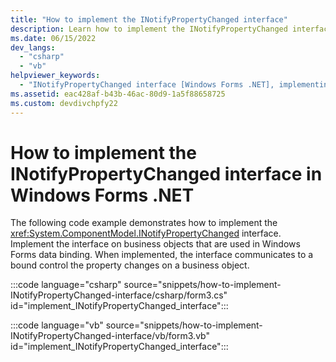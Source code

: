 ```yaml
---
title: "How to implement the INotifyPropertyChanged interface"
description: Learn how to implement the INotifyPropertyChanged interface on business objects that are used in Windows Forms .NET data binding. 
ms.date: 06/15/2022
dev_langs: 
  - "csharp"
  - "vb"
helpviewer_keywords: 
  - "INotifyPropertyChanged interface [Windows Forms .NET], implementing"
ms.assetid: eac428af-b43b-46ac-80d9-1a5f88658725
ms.custom: devdivchpfy22
---
```


# How to implement the INotifyPropertyChanged interface in Windows Forms .NET

The following code example demonstrates how to implement the <xref:System.ComponentModel.INotifyPropertyChanged> interface. Implement the interface on business objects that are used in Windows Forms data binding. When implemented, the interface  communicates to a bound control the property changes on a business object.

:::code language="csharp" source="snippets/how-to-implement-INotifyPropertyChanged-interface/csharp/form3.cs" id="implement_INotifyPropertyChanged_interface":::

:::code language="vb" source="snippets/how-to-implement-INotifyPropertyChanged-interface/vb/form3.vb" id="implement_INotifyPropertyChanged_interface":::
